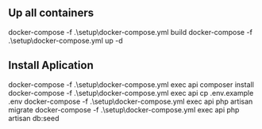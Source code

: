 ## Up all containers
docker-compose -f .\setup\docker-compose.yml build
docker-compose -f .\setup\docker-compose.yml up -d

## Install Aplication
docker-compose -f .\setup\docker-compose.yml exec api composer install
docker-compose -f .\setup\docker-compose.yml exec api cp .env.example .env
docker-compose -f .\setup\docker-compose.yml exec api php artisan migrate
docker-compose -f .\setup\docker-compose.yml exec api php artisan db:seed